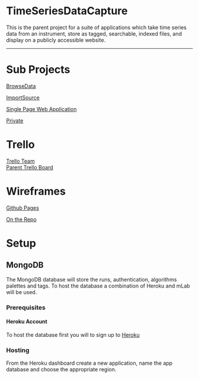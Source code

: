 # TimeSeriesDataCapture
This is the parent project for a suite of applications which take time series data from an instrument, store as tagged, searchable, indexed files, and display on a publicly accessible website.

---

# Sub Projects
[BrowseData](https://github.com/CMDT/TimeSeriesDataCapture_BrowseData)

[ImportSource](https://github.com/CMDT/TimeSeriesDataCapture_ImportSource)

[Single Page Web Application](https://github.com/CMDT/TimeSeriesDataCapture_SPWA)

[Private](https://github.com/CMDT/TimeSeriesDataCapture_Private)

  
# Trello
[Trello Team](https://trello.com/timeseriesdatacapture)   
[Parent Trello Board](https://trello.com/b/0pc2DUBy/overview)

 # Wireframes
 [Github Pages](https://cmdt.github.io/TimeSeriesDataCapture/wireframes)
 
 [On the Repo](https://github.com/CMDT/TimeSeriesDataCapture/tree/master/docs/wireframes)


# Setup

## MongoDB
The MongoDB database will store the runs, authentication, algorithms palettes and tags. To host the database a combination of Heroku and mLab will be used.

### Prerequisites

#### Heroku Account 
To host the database first you will to sign up to [Heroku](https://signup.heroku.com)

### Hosting
From the Heroku dashboard create a new application, name the app database and choose the appropriate region.
